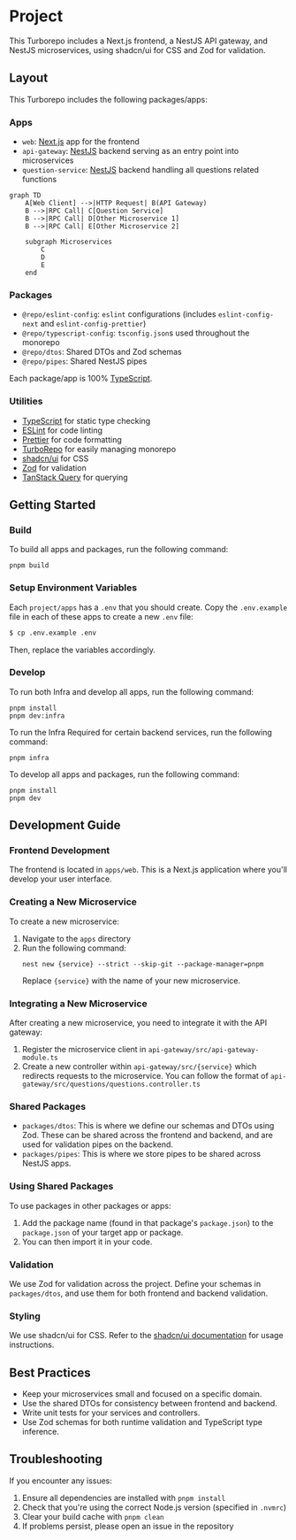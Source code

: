 # Project

This Turborepo includes a Next.js frontend, a NestJS API gateway, and NestJS microservices, using shadcn/ui for CSS and Zod for validation.

## Layout

This Turborepo includes the following packages/apps:

### Apps

- `web`: [Next.js](https://nextjs.org/) app for the frontend
- `api-gateway`: [NestJS](https://nestjs.com/) backend serving as an entry point into microservices
- `question-service`: [NestJS](https://nestjs.com/) backend handling all questions related functions

```mermaid
graph TD
    A[Web Client] -->|HTTP Request| B(API Gateway)
    B -->|RPC Call| C[Question Service]
    B -->|RPC Call| D[Other Microservice 1]
    B -->|RPC Call| E[Other Microservice 2]

    subgraph Microservices
        C
        D
        E
    end
```

### Packages

- `@repo/eslint-config`: `eslint` configurations (includes `eslint-config-next` and `eslint-config-prettier`)
- `@repo/typescript-config`: `tsconfig.json`s used throughout the monorepo
- `@repo/dtos`: Shared DTOs and Zod schemas
- `@repo/pipes`: Shared NestJS pipes

Each package/app is 100% [TypeScript](https://www.typescriptlang.org/).

### Utilities

- [TypeScript](https://www.typescriptlang.org/) for static type checking
- [ESLint](https://eslint.org/) for code linting
- [Prettier](https://prettier.io) for code formatting
- [TurboRepo](https://turbo.build/repo/docs) for easily managing monorepo
- [shadcn/ui](https://ui.shadcn.com/) for CSS
- [Zod](https://zod.dev/) for validation
- [TanStack Query](https://tanstack.com/query/latest/docs/framework/react/overview) for querying

## Getting Started

### Build

To build all apps and packages, run the following command:

```
pnpm build
```

### Setup Environment Variables

Each `project/apps` has a `.env` that you should create.
Copy the `.env.example` file in each of these apps to create a new `.env` file:

```bash
$ cp .env.example .env
```

Then, replace the variables accordingly.

### Develop

To run both Infra and develop all apps, run the following command:

```
pnpm install
pnpm dev:infra
```

To run the Infra Required for certain backend services, run the following command:

```
pnpm infra
```

To develop all apps and packages, run the following command:

```
pnpm install
pnpm dev
```

## Development Guide

### Frontend Development

The frontend is located in `apps/web`. This is a Next.js application where you'll develop your user interface.

### Creating a New Microservice

To create a new microservice:

1. Navigate to the `apps` directory
2. Run the following command:
   ```
   nest new {service} --strict --skip-git --package-manager=pnpm
   ```
   Replace `{service}` with the name of your new microservice.

### Integrating a New Microservice

After creating a new microservice, you need to integrate it with the API gateway:

1. Register the microservice client in `api-gateway/src/api-gateway-module.ts`
2. Create a new controller within `api-gateway/src/{service}` which redirects requests to the microservice. You can follow the format of `api-gateway/src/questions/questions.controller.ts`

### Shared Packages

- `packages/dtos`: This is where we define our schemas and DTOs using Zod. These can be shared across the frontend and backend, and are used for validation pipes on the backend.
- `packages/pipes`: This is where we store pipes to be shared across NestJS apps.

### Using Shared Packages

To use packages in other packages or apps:

1. Add the package name (found in that package's `package.json`) to the `package.json` of your target app or package.
2. You can then import it in your code.

### Validation

We use Zod for validation across the project. Define your schemas in `packages/dtos`, and use them for both frontend and backend validation.

### Styling

We use shadcn/ui for CSS. Refer to the [shadcn/ui documentation](https://ui.shadcn.com/) for usage instructions.

## Best Practices

- Keep your microservices small and focused on a specific domain.
- Use the shared DTOs for consistency between frontend and backend.
- Write unit tests for your services and controllers.
- Use Zod schemas for both runtime validation and TypeScript type inference.

## Troubleshooting

If you encounter any issues:

1. Ensure all dependencies are installed with `pnpm install`
2. Check that you're using the correct Node.js version (specified in `.nvmrc`)
3. Clear your build cache with `pnpm clean`
4. If problems persist, please open an issue in the repository
